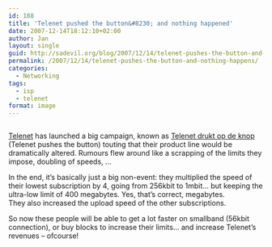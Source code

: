 ```yaml
---
id: 188
title: 'Telenet pushed the button&#8230; and nothing happened'
date: 2007-12-14T18:12:10+02:00
author: Jan
layout: single
guid: http://sadevil.org/blog/2007/12/14/telenet-pushes-the-button-and-nothing-happens/
permalink: /2007/12/14/telenet-pushes-the-button-and-nothing-happens/
categories:
  - Networking
tags:
  - isp
  - telenet
format: image
---
```

<a href="http://www.telenetdruktopdeknop.be" target="_blank"><img src="https://kcore.org/wp-content/uploads/2007/12/telenet-sm.jpg" alt="" /></a>

<a href="http://www.telenet.be" target="_blank">Telenet</a> has launched a big campaign, known as <a href="http://www.telenetdruktopdeknop.be" target="_blank">Telenet drukt op de knop</a> (Telenet pushes the button) touting that their product line would be dramatically altered. Rumours flew around like a scrapping of the limits they impose, doubling of speeds, &#8230;

In the end, it&#8217;s basically just a big non-event: they multiplied the speed of their lowest subscription by 4, going from 256kbit to 1mbit&#8230; but keeping the ultra-low limit of 400 megabytes. Yes, that&#8217;s correct, megabytes.  
They also increased the upload speed of the other subscriptions.

So now these people will be able to get a lot faster on smallband (56kbit connection), or buy blocks to increase their limits&#8230; and increase Telenet&#8217;s revenues &#8211; ofcourse!